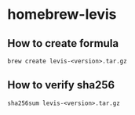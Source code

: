 # homebrew-levis

## How to create formula 
```
brew create levis-<version>.tar.gz
```

## How to verify sha256
```
sha256sum levis-<version>.tar.gz
```